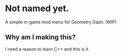 # Not named yet.

A simple in-game mod menu for Geometry Dash. (WIP)

## Why am I making this?

I need a reason to learn C++ and this is it.
